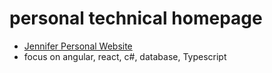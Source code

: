 # personal technical homepage 
- [Jennifer Personal Website](https://cxxyao2.github.io/Personal-Website/)
- focus on angular, react, c#, database, Typescript
